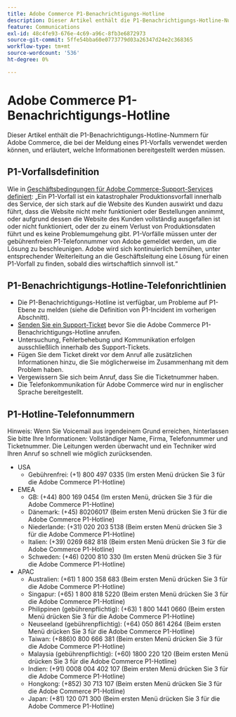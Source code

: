 ```yaml
---
title: Adobe Commerce P1-Benachrichtigungs-Hotline
description: Dieser Artikel enthält die P1-Benachrichtigungs-Hotline-Nummern für Adobe Commerce, die bei der Meldung eines P1-Vorfalls verwendet werden können, und erläutert, welche Informationen bereitgestellt werden müssen.
feature: Communications
exl-id: 48c4fe93-676e-4c69-a96c-8fb3e6872973
source-git-commit: 5ffe54bba60e0773779d03a26347d24e2c368365
workflow-type: tm+mt
source-wordcount: '536'
ht-degree: 0%

---
```


# Adobe Commerce P1-Benachrichtigungs-Hotline

Dieser Artikel enthält die P1-Benachrichtigungs-Hotline-Nummern für Adobe Commerce, die bei der Meldung eines P1-Vorfalls verwendet werden können, und erläutert, welche Informationen bereitgestellt werden müssen.

## P1-Vorfallsdefinition

Wie in [Geschäftsbedingungen für Adobe Commerce-Support-Services definiert](https://www.adobe.com/content/dam/cc/en/legal/terms/enterprise/pdfs/Magento-Support-Services-Terms-and-Conditions.pdf): „Ein P1-Vorfall ist ein katastrophaler Produktionsvorfall innerhalb des Service, der sich stark auf die Website des Kunden auswirkt und dazu führt, dass die Website nicht mehr funktioniert oder Bestellungen annimmt, oder aufgrund dessen die Website des Kunden vollständig ausgefallen ist oder nicht funktioniert, oder der zu einem Verlust von Produktionsdaten führt und es keine Problemumgehung gibt. P1-Vorfälle müssen unter der gebührenfreien P1-Telefonnummer von Adobe gemeldet werden, um die Lösung zu beschleunigen. Adobe wird sich kontinuierlich bemühen, unter entsprechender Weiterleitung an die Geschäftsleitung eine Lösung für einen P1-Vorfall zu finden, sobald dies wirtschaftlich sinnvoll ist.“

## P1-Benachrichtigungs-Hotline-Telefonrichtlinien

* Die P1-Benachrichtigungs-Hotline ist verfügbar, um Probleme auf P1-Ebene zu melden (siehe die Definition von P1-Incident im vorherigen Abschnitt).
* [Senden Sie ein Support-Ticket](https://experienceleague.adobe.com/docs/commerce-knowledge-base/kb/help-center-guide/magento-help-center-user-guide.html?lang=en#submit-ticket) bevor Sie die Adobe Commerce P1-Benachrichtigungs-Hotline anrufen.
* Untersuchung, Fehlerbehebung und Kommunikation erfolgen ausschließlich innerhalb des Support-Tickets.
* Fügen Sie dem Ticket direkt vor dem Anruf alle zusätzlichen Informationen hinzu, die Sie möglicherweise im Zusammenhang mit dem Problem haben.
* Vergewissern Sie sich beim Anruf, dass Sie die Ticketnummer haben.
* Die Telefonkommunikation für Adobe Commerce wird nur in englischer Sprache bereitgestellt.

## P1-Hotline-Telefonnummern

Hinweis: Wenn Sie Voicemail aus irgendeinem Grund erreichen, hinterlassen Sie bitte Ihre Informationen: Vollständiger Name, Firma, Telefonnummer und Ticketnummer. Die Leitungen werden überwacht und ein Techniker wird Ihren Anruf so schnell wie möglich zurücksenden.

* USA
   * Gebührenfrei: (+1) 800 497 0335 (Im ersten Menü drücken Sie 3 für die Adobe Commerce P1-Hotline)
* EMEA
   * GB: (+44) 800 169 0454 (Im ersten Menü, drücken Sie 3 für die Adobe Commerce P1-Hotline)
   * Dänemark: (+45) 80206017 (Beim ersten Menü drücken Sie 3 für die Adobe Commerce P1-Hotline)
   * Niederlande: (+31) 020 203 5138 (Beim ersten Menü drücken Sie 3 für die Adobe Commerce P1-Hotline)
   * Italien: (+39) 0269 682 818 (Beim ersten Menü drücken Sie 3 für die Adobe Commerce P1-Hotline)
   * Schweden: (+46) 0200 810 330 (Im ersten Menü drücken Sie 3 für die Adobe Commerce P1-Hotline)
* APAC
   * Australien: (+61) 1 800 358 683 (Beim ersten Menü drücken Sie 3 für die Adobe Commerce P1-Hotline)
   * Singapur: (+65) 1 800 818 5220 (Beim ersten Menü drücken Sie 3 für die Adobe Commerce P1-Hotline)
   * Philippinen (gebührenpflichtig): (+63) 1 800 1441 0660 (Beim ersten Menü drücken Sie 3 für die Adobe Commerce P1-Hotline)
   * Neuseeland (gebührenpflichtig): (+64) 050 861 4264 (Beim ersten Menü drücken Sie 3 für die Adobe Commerce P1-Hotline)
   * Taiwan: (+886)0 800 666 381 (Beim ersten Menü drücken Sie 3 für die Adobe Commerce P1-Hotline)
   * Malaysia (gebührenpflichtig): (+60) 1800 220 120 (Beim ersten Menü drücken Sie 3 für die Adobe Commerce P1-Hotline)
   * Indien: (+91) 0008 004 402 107 (Beim ersten Menü drücken Sie 3 für die Adobe Commerce P1-Hotline)
   * Hongkong: (+852) 30 713 107 (Beim ersten Menü drücken Sie 3 für die Adobe Commerce P1-Hotline)
   * Japan: (+81) 120 071 300 (Beim ersten Menü drücken Sie 3 für die Adobe Commerce P1-Hotline)
